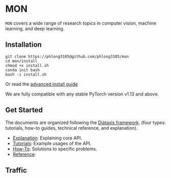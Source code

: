 # MON

`MON` covers a wide range of research topics in computer vision, machine learning, and deep learning.

## Installation

```shell
git clone https://phlong3105@github.com/phlong3105/mon
cd mon/install
chmod +x install.sh
conda init bash
bash -i install.sh
```

Or read the [advanced install guide](get-started/installation.md)

We are fully compatible with any stable PyTorch version v1.13 and above.

## Get Started

The documents are organized following the [Diátaxis framework](https://diataxis.fr/).
(four types: tutorials, how-to guides, technical reference, and explanation).

- [Explanation](explanation/index.md): Explaining core API.
- [Tutorials](tutorial/index.md): Example usages of the API.
- [How-To](how-to/index.md): Solutions to specific problems.
- [Reference](reference/index.md): 

## Traffic

<script type="text/javascript" id="clustrmaps" src="//clustrmaps.com/map_v2.js?d=mDDi2z1vAnHUyVPYInDSCoHgluvZPEfpCcbRFeggx3o&cl=ffffff&w=a"></script>
